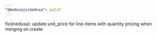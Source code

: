 ```yaml
---
"@medusajs/medusa": patch
---
```


fix(medusa): update unit_price for line-items with quantity pricing when merging on create
